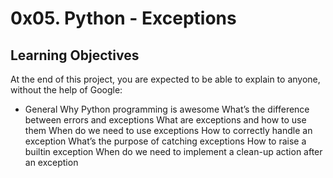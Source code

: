 # 0x05. Python - Exceptions

## Learning Objectives

At the end of this project, you are expected to be able to explain to anyone, without the help of Google:

* General
	Why Python programming is awesome
	What’s the difference between errors and exceptions
	What are exceptions and how to use them
	When do we need to use exceptions
	How to correctly handle an exception
	What’s the purpose of catching exceptions
	How to raise a builtin exception
	When do we need to implement a clean-up action after an exception
